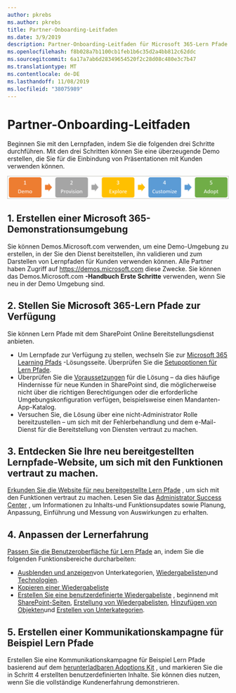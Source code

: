 ```yaml
---
author: pkrebs
ms.author: pkrebs
title: Partner-Onboarding-Leitfaden
ms.date: 3/9/2019
description: Partner-Onboarding-Leitfaden für Microsoft 365-Lern Pfade
ms.openlocfilehash: f8b028a7b1100cb1feb1b6c35d2a4bb812c62ddc
ms.sourcegitcommit: 6a17a7ab6d28349654520f2c28d08c480e3c7b47
ms.translationtype: MT
ms.contentlocale: de-DE
ms.lasthandoff: 11/08/2019
ms.locfileid: "38075989"
---
```

# <a name="partner-onboarding-guide"></a>Partner-Onboarding-Leitfaden
Beginnen Sie mit den Lernpfaden, indem Sie die folgenden drei Schritte durchführen. Mit den drei Schritten können Sie eine überzeugende Demo erstellen, die Sie für die Einbindung von Präsentationen mit Kunden verwenden können. 

![CG-Partner-getfam. png](media/cg-partner-getfam.png)

## <a name="1-create-a-microsoft-365-demonstration-environment"></a>1. Erstellen einer Microsoft 365-Demonstrationsumgebung
Sie können Demos.Microsoft.com verwenden, um eine Demo-Umgebung zu erstellen, in der Sie den Dienst bereitstellen, ihn validieren und zum Darstellen von Lernpfaden für Kunden verwenden können. Alle Partner haben Zugriff auf https://demos.microsoft.com diese Zwecke. Sie können das Demos.Microsoft.com **-Handbuch Erste Schritte** verwenden, wenn Sie neu in der Demo Umgebung sind.

## <a name="2-provision-microsoft-365-learning-pathways"></a>2. Stellen Sie Microsoft 365-Lern Pfade zur Verfügung
Sie können Lern Pfade mit dem SharePoint Online Bereitstellungsdienst anbieten.
- Um Lernpfade zur Verfügung zu stellen, wechseln Sie zur [Microsoft 365 Learning Pfads](https://provisioning.sharepointpnp.com/details/3df8bd55-b872-4c9d-88e3-6b2f05344239) -Lösungsseite. Überprüfen Sie die [Setupoptionen für Lern Pfade](https://docs.microsoft.com/en-us/office365/customlearning/custom_setupoptions). 
- Überprüfen Sie die [Voraussetzungen](https://docs.microsoft.com/en-us/office365/customlearning/custom_provision) für die Lösung – da dies häufige Hindernisse für neue Kunden in SharePoint sind, die möglicherweise nicht über die richtigen Berechtigungen oder die erforderliche Umgebungskonfiguration verfügen, beispielsweise einen Mandanten-App-Katalog.
- Versuchen Sie, die Lösung über eine nicht-Administrator Rolle bereitzustellen – um sich mit der Fehlerbehandlung und dem e-Mail-Dienst für die Bereitstellung von Diensten vertraut zu machen.

## <a name="3-explore-your-newly-provisioned-learning-pathways-site-to-get-familiar-with-its-capabilities"></a>3. Entdecken Sie Ihre neu bereitgestellten Lernpfade-Website, um sich mit den Funktionen vertraut zu machen.
[Erkunden Sie die Website für neu bereitgestellte Lern Pfade](https://docs.microsoft.com/en-us/office365/customlearning/custom_exploresite) , um sich mit den Funktionen vertraut zu machen. Lesen Sie das [Administrator Success Center](https://docs.microsoft.com/en-us/office365/customlearning/custom_successcenter) , um Informationen zu Inhalts-und Funktionsupdates sowie Planung, Anpassung, Einführung und Messung von Auswirkungen zu erhalten.

## <a name="4-customize-the-learning-experience"></a>4. Anpassen der Lernerfahrung
[Passen Sie die Benutzeroberfläche für Lern Pfade](https://docs.microsoft.com/en-us/office365/customlearning/custom_overview) an, indem Sie die folgenden Funktionsbereiche durcharbeiten:
- [Ausblenden und anzeigen](https://docs.microsoft.com/en-us/office365/customlearning/custom_hideshowsub)von Unterkategorien, [Wiedergabelisten](https://docs.microsoft.com/en-us/office365/customlearning/custom_hideshowplaylists)und [Technologien](https://docs.microsoft.com/en-us/office365/customlearning/custom_hideshowtech).
- [Kopieren einer Wiedergabeliste](https://docs.microsoft.com/en-us/office365/customlearning/custom_copyplaylist)
- [Erstellen Sie eine benutzerdefinierte Wiedergabeliste](https://docs.microsoft.com/en-us/office365/customlearning/custom_createnewplaylist) , beginnend mit [SharePoint-Seiten](https://docs.microsoft.com/en-us/office365/customlearning/custom_createnewpage), [Erstellung von Wiedergabelisten](https://docs.microsoft.com/en-us/office365/customlearning/custom_createnewplaylist), [Hinzufügen von Objekten](https://docs.microsoft.com/en-us/office365/customlearning/custom_addassets)und [Erstellen von Unterkategorien](https://docs.microsoft.com/en-us/office365/customlearning/custom_createnewcat).

## <a name="5-create-a-sample-learning-pathways-communication-campaign"></a>5. Erstellen einer Kommunikationskampagne für Beispiel Lern Pfade
Erstellen Sie eine Kommunikationskampagne für Beispiel Lern Pfade basierend auf dem [herunterladbaren Adoptions Kit](https://teamworktools.azurewebsites.net/m365lp/m365lpadoptionkit.zip) , und markieren Sie die in Schritt 4 erstellten benutzerdefinierten Inhalte. Sie können dies nutzen, wenn Sie die vollständige Kundenerfahrung demonstrieren. 


